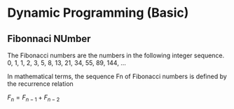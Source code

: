 # Dynamic Programming (Basic)

## Fibonnaci NUmber

The Fibonacci numbers are the numbers in the following integer sequence.
0, 1, 1, 2, 3, 5, 8, 13, 21, 34, 55, 89, 144, ...

In mathematical terms, the sequence Fn of Fibonacci numbers is defined by the recurrence relation

$F_n = F_{n-1} + F_{n-2}$

